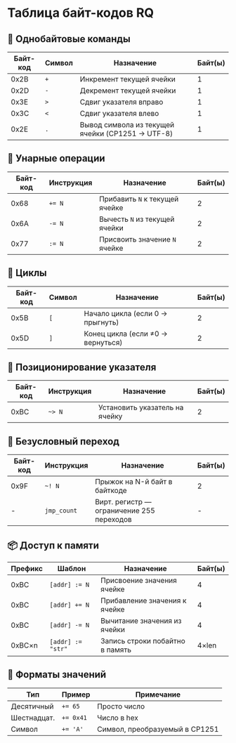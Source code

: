 # Таблица байт-кодов RQ

## 📘 Однобайтовые команды

| Байт-код | Символ | Назначение                                       | Байт(ы) |
|----------|--------|--------------------------------------------------|---------|
| 0x2B     | `+`    | Инкремент текущей ячейки                         | 1       |
| 0x2D     | `-`    | Декремент текущей ячейки                         | 1       |
| 0x3E     | `>`    | Сдвиг указателя вправо                           | 1       |
| 0x3C     | `<`    | Сдвиг указателя влево                            | 1       |
| 0x2E     | `.`    | Вывод символа из текущей ячейки (CP1251 → UTF-8) | 1       |

## 🧮 Унарные операции

| Байт-код | Инструкция | Назначение                       | Байт(ы) |
|----------|-------------|----------------------------------|---------|
| 0x68     | `+= N`      | Прибавить `N` к текущей ячейке   | 2       |
| 0x6A     | `-= N`      | Вычесть `N` из текущей ячейки    | 2       |
| 0x77     | `:= N`      | Присвоить значение `N` ячейке    | 2       |

## 🔁 Циклы

| Байт-код | Символ | Назначение                        | Байт(ы) |
|----------|--------|------------------------------------|---------|
| 0x5B     | `[`    | Начало цикла (если 0 → прыгнуть)  | 2       |
| 0x5D     | `]`    | Конец цикла (если ≠0 → вернуться) | 2       |

## 📍 Позиционирование указателя

| Байт-код | Инструкция | Назначение                      | Байт(ы) |
|----------|-------------|----------------------------------|---------|
| 0xBC     | `~> N`      | Установить указатель на ячейку  | 2       |

## 🎯 Безусловный переход

| Байт-код | Инструкция | Назначение                                     | Байт(ы) |
|----------|-------------|-------------------------------------------------|---------|
| 0x9F     | `~! N`      | Прыжок на N-й байт в байткоде                  | 2       |
| -        | `jmp_count` | Вирт. регистр — ограничение 255 переходов      | -       |

## 📦 Доступ к памяти

| Префикс | Шаблон             | Назначение                              | Байт(ы) |
|---------|--------------------|------------------------------------------|---------|
| 0xBC    | `[addr] := N`      | Присвоение значения ячейке               | 4       |
| 0xBC    | `[addr] += N`      | Прибавление значения к ячейке            | 4       |
| 0xBC    | `[addr] -= N`      | Вычитание значения из ячейки             | 4       |
| 0xBC×n  | `[addr] := "str"`  | Запись строки побайтно в память          | 4×len   |

## 💬 Форматы значений

| Тип        | Пример      | Примечание                         |
|------------|-------------|------------------------------------|
| Десятичный | `+= 65`     | Просто число                      |
| Шестнадцат.| `+= 0x41`   | Число в hex                       |
| Символ     | `+= 'A'`    | Символ, преобразуемый в CP1251    |
